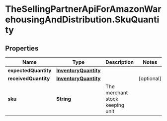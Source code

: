 # TheSellingPartnerApiForAmazonWarehousingAndDistribution.SkuQuantity

## Properties

Name | Type | Description | Notes
------------ | ------------- | ------------- | -------------
**expectedQuantity** | [**InventoryQuantity**](InventoryQuantity.md) |  | 
**receivedQuantity** | [**InventoryQuantity**](InventoryQuantity.md) |  | [optional] 
**sku** | **String** | The merchant stock keeping unit | 


